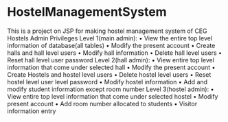 # HostelManagementSystem
This is a project on JSP for making hostel management system of CEG Hostels
Admin Privileges
Level 1(main admin):
• View the entire top level information of database(all tables)
• Modify the present account
• Create halls and hall level users
• Modify hall information
• Delete hall level users
• Reset hall level user password
Level 2(hall admin):
• View entire top level information that come under selected hall
• Modify the present account
• Create Hostels and hostel level users
• Delete hostel level users
• Reset hostel level user level password
• Modify hostel information
• Add and modify student information except room number
Level 3(hostel admin):
• View entire top level information that come under selected hostel
• Modify present account
• Add room number allocated to students
• Visitor information entry
